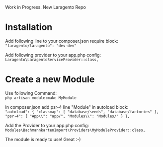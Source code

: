 Work in Progress.
New Laragento Repo

# Installation
Add following line to your composer.json require block:
`"laragento/laragento": "dev-dev"`

Add following provider to your app.php config: 
`Laragento\LaragentoServiceProvider::class,`


# Create a new Module
Use following Command:<br>
`php artisan module:make MyModule`

In composer.json add psr-4 line "Module" in autoload block:<br>
`"autoload": {
    "classmap": [
        "database/seeds",
        "database/factories"
    ],
    "psr-4": {
        "App\\": "app/",
        "Modules\\": "Modules/"
    }
},`

Add the Provider to your app.php config:<br>
`Modules\BachmannkartenImport\Providers\MyModuleProvider::class,`

The module is ready to use! Great :-)